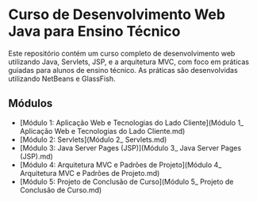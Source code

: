 # Curso de Desenvolvimento Web Java para Ensino Técnico

Este repositório contém um curso completo de desenvolvimento web utilizando Java, Servlets, JSP, e a arquitetura MVC, com foco em práticas guiadas para alunos de ensino técnico. As práticas são desenvolvidas utilizando NetBeans e GlassFish.

## Módulos

* [Módulo 1: Aplicação Web e Tecnologias do Lado Cliente](Módulo 1_ Aplicação Web e Tecnologias do Lado Cliente.md)
* [Módulo 2: Servlets](Módulo 2_ Servlets.md)
* [Módulo 3: Java Server Pages (JSP)](Módulo 3_ Java Server Pages (JSP).md)
* [Módulo 4: Arquitetura MVC e Padrões de Projeto](Módulo 4_ Arquitetura MVC e Padrões de Projeto.md)
* [Módulo 5: Projeto de Conclusão de Curso](Módulo 5_ Projeto de Conclusão de Curso.md)


